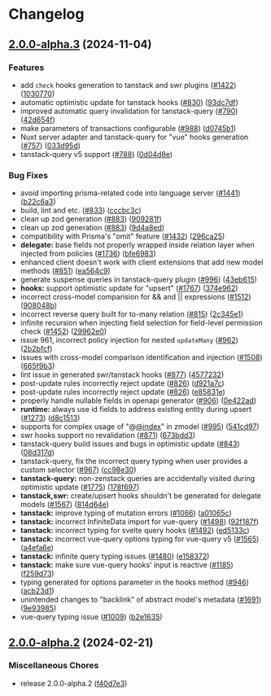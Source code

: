 # Changelog

## [2.0.0-alpha.3](https://github.com/zsjinwei/zenstack/compare/v2.0.0-alpha.2...v2.0.0-alpha.3) (2024-11-04)


### Features

* add `check` hooks generation to tanstack and swr plugins ([#1422](https://github.com/zsjinwei/zenstack/issues/1422)) ([1030770](https://github.com/zsjinwei/zenstack/commit/10307700c53bb015423b3125c3cdebe05dbc3821))
* automatic optimistic update for tanstack hooks ([#830](https://github.com/zsjinwei/zenstack/issues/830)) ([93dc7df](https://github.com/zsjinwei/zenstack/commit/93dc7df472427a4546ba71ec3703135d2d638ded))
* improved automatic query invalidation for tanstack-query ([#790](https://github.com/zsjinwei/zenstack/issues/790)) ([42d654f](https://github.com/zsjinwei/zenstack/commit/42d654fcfaa40b09fde578db79792c69e1e3b908))
* make parameters of transactions configurable ([#988](https://github.com/zsjinwei/zenstack/issues/988)) ([d0745b1](https://github.com/zsjinwei/zenstack/commit/d0745b149a5ce6abfef546de0b9243ddc4f6e765))
* Nuxt server adapter and tanstack-query for "vue" hooks generation ([#757](https://github.com/zsjinwei/zenstack/issues/757)) ([033d95d](https://github.com/zsjinwei/zenstack/commit/033d95dcdeef67bc8183d1daeb3172ec9ee02b9b))
* tanstack-query v5 support ([#788](https://github.com/zsjinwei/zenstack/issues/788)) ([0d04d8e](https://github.com/zsjinwei/zenstack/commit/0d04d8e6dabd66ee06e98971cb4e1007c4ecd466))


### Bug Fixes

* avoid importing prisma-related code into language server ([#1441](https://github.com/zsjinwei/zenstack/issues/1441)) ([b22c6a3](https://github.com/zsjinwei/zenstack/commit/b22c6a3ce238ec766d910f23e83aea4e8f10c05d))
* build, lint and etc. ([#833](https://github.com/zsjinwei/zenstack/issues/833)) ([cccbc3c](https://github.com/zsjinwei/zenstack/commit/cccbc3c82ad522d40bc76ad7b84b1305d378b1db))
* clean up zod generation ([#883](https://github.com/zsjinwei/zenstack/issues/883)) ([909281f](https://github.com/zsjinwei/zenstack/commit/909281f8090734322c0cab09d0187b6b5e813c9a))
* clean up zod generation ([#883](https://github.com/zsjinwei/zenstack/issues/883)) ([9d4a8ed](https://github.com/zsjinwei/zenstack/commit/9d4a8ede7d42d1966fd5a12d64a5992092f4bc7d))
* compatibility with Prisma's "omit" feature ([#1432](https://github.com/zsjinwei/zenstack/issues/1432)) ([296ca25](https://github.com/zsjinwei/zenstack/commit/296ca259c8dd3e38fa988378df4a9e351a11b20b))
* **delegate:** base fields not properly wrapped inside relation layer when injected from policies ([#1736](https://github.com/zsjinwei/zenstack/issues/1736)) ([bfe6983](https://github.com/zsjinwei/zenstack/commit/bfe698390c689dbe4350f7989cc6a1974ff1aad5))
* enhanced client doesn't work with client extensions that add new model methods ([#851](https://github.com/zsjinwei/zenstack/issues/851)) ([ea564c9](https://github.com/zsjinwei/zenstack/commit/ea564c93e9ca2a888c0e53216633d66c733f6beb))
* generate suspense queries in tanstack-query plugin ([#996](https://github.com/zsjinwei/zenstack/issues/996)) ([43eb615](https://github.com/zsjinwei/zenstack/commit/43eb61508fbde4431831343566dd637dff7a6d49))
* **hooks:** support optimistic update for "upsert" ([#1767](https://github.com/zsjinwei/zenstack/issues/1767)) ([374e962](https://github.com/zsjinwei/zenstack/commit/374e9627bf3fc7db67896d0fd83590f0d5657b0a))
* incorrect cross-model comparision for && and || expressions ([#1512](https://github.com/zsjinwei/zenstack/issues/1512)) ([908048b](https://github.com/zsjinwei/zenstack/commit/908048b01430ff6552e8df558d5b5905136ea5cc))
* incorrect reverse query built for to-many relation ([#815](https://github.com/zsjinwei/zenstack/issues/815)) ([2c345e1](https://github.com/zsjinwei/zenstack/commit/2c345e1d4fe7274b7a08c1178afccede1d694327))
* infinite recursion when injecting field selection for field-level permission check ([#1452](https://github.com/zsjinwei/zenstack/issues/1452)) ([29962e0](https://github.com/zsjinwei/zenstack/commit/29962e0b48a73ae6d42f43f2575048ba9cf6a953))
* issue 961, incorrect policy injection for nested `updateMany` ([#962](https://github.com/zsjinwei/zenstack/issues/962)) ([2b2bfcf](https://github.com/zsjinwei/zenstack/commit/2b2bfcff965f9a70ff2764e6fbc7613b6f061685))
* issues with cross-model comparison identification and injection ([#1508](https://github.com/zsjinwei/zenstack/issues/1508)) ([665f9b3](https://github.com/zsjinwei/zenstack/commit/665f9b33b58acc5170c4ccb8e73be525fbb89734))
* lint issue in generated swr/tanstack hooks ([#877](https://github.com/zsjinwei/zenstack/issues/877)) ([4577232](https://github.com/zsjinwei/zenstack/commit/45772326c7980f5338452d4048c43f76a6b09bf0))
* post-update rules incorrectly reject update ([#826](https://github.com/zsjinwei/zenstack/issues/826)) ([d921a7c](https://github.com/zsjinwei/zenstack/commit/d921a7ca6bef0341ccf5bc50e195156695129e7f))
* post-update rules incorrectly reject update ([#826](https://github.com/zsjinwei/zenstack/issues/826)) ([e85831e](https://github.com/zsjinwei/zenstack/commit/e85831e98d08a433febb5a8fecf8d539150ced08))
* properly handle nullable fields in openapi generator ([#906](https://github.com/zsjinwei/zenstack/issues/906)) ([0e422ad](https://github.com/zsjinwei/zenstack/commit/0e422adf1a7f274b850eeba09ef1781b13ce9f1b))
* **runtime:** always use id fields to address existing entity during upsert ([#1273](https://github.com/zsjinwei/zenstack/issues/1273)) ([d8c1513](https://github.com/zsjinwei/zenstack/commit/d8c15135a7edb75b459b6f5f1736e5fa2d96a9fa))
* supports for complex usage of "@[@index](https://github.com/index)" in zmodel ([#995](https://github.com/zsjinwei/zenstack/issues/995)) ([541cd97](https://github.com/zsjinwei/zenstack/commit/541cd973081cbbf2d9e2e571ee8f971bc859150c))
* swr hooks support no revalidation ([#871](https://github.com/zsjinwei/zenstack/issues/871)) ([673bdd3](https://github.com/zsjinwei/zenstack/commit/673bdd3a4d54db72cdb0561669801b7be633c904))
* tanstack-query build issues and bugs in optimistic update ([#843](https://github.com/zsjinwei/zenstack/issues/843)) ([08d317d](https://github.com/zsjinwei/zenstack/commit/08d317d150b99fc38b8e5fb56bb4ab27fe1b4470))
* tanstack-query, fix the incorrect query typing when user provides a custom selector ([#967](https://github.com/zsjinwei/zenstack/issues/967)) ([cc98e30](https://github.com/zsjinwei/zenstack/commit/cc98e306559d7729d96d4ed77cda2815454fbb8f))
* **tanstack-query:** non-zenstack queries are accidentally visited during optimistic update ([#1775](https://github.com/zsjinwei/zenstack/issues/1775)) ([178f697](https://github.com/zsjinwei/zenstack/commit/178f6977cab8a61d816fe5f6fb9985fb92586efa))
* **tanstack,swr:** create/upsert hooks shouldn't be generated for delegate models ([#1567](https://github.com/zsjinwei/zenstack/issues/1567)) ([814d64e](https://github.com/zsjinwei/zenstack/commit/814d64e653aa561fc383ec8f50407c8a6cf209b5))
* **tanstack:** improve typing of mutation errors ([#1066](https://github.com/zsjinwei/zenstack/issues/1066)) ([a01065c](https://github.com/zsjinwei/zenstack/commit/a01065c0aa791d6591776b908f3e1e3c4d21424b))
* **tanstack:** incorrect InfiniteData import for vue-query ([#1498](https://github.com/zsjinwei/zenstack/issues/1498)) ([92f187f](https://github.com/zsjinwei/zenstack/commit/92f187f9190517df5baca795f12386c12c6694e9))
* **tanstack:** incorrect typing for svelte query hooks ([#1492](https://github.com/zsjinwei/zenstack/issues/1492)) ([ed5133c](https://github.com/zsjinwei/zenstack/commit/ed5133c0e8df96764a765c462863c0f9f3fb5735))
* **tanstack:** incorrect vue-query options typing for vue-query v5 ([#1565](https://github.com/zsjinwei/zenstack/issues/1565)) ([a4efa6e](https://github.com/zsjinwei/zenstack/commit/a4efa6e3fef670572e7abd284eb9a6071734007c))
* **tanstack:** infinite query typing issues ([#1480](https://github.com/zsjinwei/zenstack/issues/1480)) ([e158372](https://github.com/zsjinwei/zenstack/commit/e15837285e6bb6de0bd229d3c81bb5e0e21d9e9f))
* **tanstack:** make sure vue-query hooks' input is reactive ([#1185](https://github.com/zsjinwei/zenstack/issues/1185)) ([f259d73](https://github.com/zsjinwei/zenstack/commit/f259d733b88b5bb310d49f0af8c3b78e4822c6bb))
* typing generated for options parameter in the hooks method ([#946](https://github.com/zsjinwei/zenstack/issues/946)) ([acb23d1](https://github.com/zsjinwei/zenstack/commit/acb23d1d1e3f5ff1ce3452971ac7103c6a38326c))
* unintended changes to "backlink" of abstract model's metadata ([#1691](https://github.com/zsjinwei/zenstack/issues/1691)) ([9e93985](https://github.com/zsjinwei/zenstack/commit/9e93985589abc4d22eba433b7927193b4fd405a6))
* vue-query typing issue ([#1009](https://github.com/zsjinwei/zenstack/issues/1009)) ([b2e1635](https://github.com/zsjinwei/zenstack/commit/b2e1635cb1857afebde286a0c077c0f561d0bbec))

## [2.0.0-alpha.2](https://github.com/zenstackhq/zenstack/compare/v2.0.0-alpha.1...v2.0.0-alpha.2) (2024-02-21)


### Miscellaneous Chores

* release 2.0.0-alpha.2 ([f40d7e3](https://github.com/zenstackhq/zenstack/commit/f40d7e3718d4210137a2e131d28b5491d065b914))
